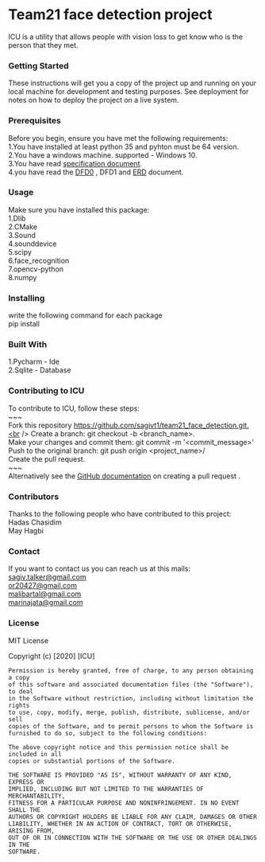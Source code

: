 # Team21 face detection project
ICU is a utility that allows people with vision loss to get know who is the person that they met.
### **Getting Started**
These instructions will get you a copy of the project up and running on your local machine for development 
and testing purposes. See deployment for notes on how to deploy the project on a live system.
### **Prerequisites**
Before you begin, ensure you have met the following requirements:<br />
1.You have installed at least python 35 and pyhton must be 64 version.<br /> 
2.You have a windows machine. supported - Windows 10.<br />
3.You have read [specification document](https://drive.google.com/open?id=1w2OGIqtHb_34HbkSh6FS0Lt-FZowS4xV).<br />
4.you have read the [DFD0](https://drive.google.com/file/d/1s012Mg0BNZbmrUNnuWbjbtj80M0WbnH5/view?usp=sharing) , DFD1 and [ERD](https://drive.google.com/file/d/1nakdRvzfAc3X8LfuWF9rQ-URVmJz-JKu/view?usp=sharing) document.<br />
### **Usage**
Make sure you have installed this package:<br />
1.Dlib<br />
2.CMake<br />
3.Sound<br />
4.sounddevice<br />
5.scipy<br />
6.face_recognition<br />
7.opencv-python<br />
8.numpy<br />
### **Installing** 
write the following command for each package<br />
pip install <package name><br />
### **Built With**
1.Pycharm - Ide<br />
2.Sqlite - Database<br />
### **Contributing to ICU**
To contribute to ICU, follow these steps:<br />
    ~~~<br />
    Fork this repository https://github.com/sagivt1/team21_face_detection.git.<br />
    Create a branch: git checkout -b <branch_name>.<br />
    Make your changes and commit them: git commit -m '<commit_message>'<br />
    Push to the original branch: git push origin <project_name>/<location> <br />
    Create the pull request.<br />
    ~~~<br />
Alternatively see the [GitHub documentation](https://github.com/sagivt1/team21_face_detection.git) on creating a pull request .<br />
### **Contributors**
Thanks to the following people who have contributed to this project:<br />
Hadas Chasidim<br />
May Hagbi<br />
### **Contact**
If you want to contact us you can reach us at this mails: <br />
sagiv.talker@gmail.com<br />
or20427@gmail.com<br />
malibartal@gmail.com<br />
marinajata@gmail.com<br />
### **License**
MIT License

Copyright (c) [2020] [ICU]
~~~
Permission is hereby granted, free of charge, to any person obtaining a copy
of this software and associated documentation files (the "Software"), to deal
in the Software without restriction, including without limitation the rights
to use, copy, modify, merge, publish, distribute, sublicense, and/or sell
copies of the Software, and to permit persons to whom the Software is
furnished to do so, subject to the following conditions:

The above copyright notice and this permission notice shall be included in all
copies or substantial portions of the Software.

THE SOFTWARE IS PROVIDED "AS IS", WITHOUT WARRANTY OF ANY KIND, EXPRESS OR
IMPLIED, INCLUDING BUT NOT LIMITED TO THE WARRANTIES OF MERCHANTABILITY,
FITNESS FOR A PARTICULAR PURPOSE AND NONINFRINGEMENT. IN NO EVENT SHALL THE
AUTHORS OR COPYRIGHT HOLDERS BE LIABLE FOR ANY CLAIM, DAMAGES OR OTHER
LIABILITY, WHETHER IN AN ACTION OF CONTRACT, TORT OR OTHERWISE, ARISING FROM,
OUT OF OR IN CONNECTION WITH THE SOFTWARE OR THE USE OR OTHER DEALINGS IN THE
SOFTWARE.
~~~~

